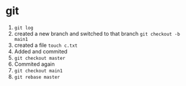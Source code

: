 # git

<!-- 1. Create a git repository in github
2. Created a directory on desktop
3. created a file in that directory
 `touch a.txt`
4. (initialied git)
 `git init`
5. performed git add and commit with commit name. 
 `git add . `
 ` git commit -m "Commit message"`
6. `git remote add origin "path"`
7. `git push origin -u master(branch name)`
8. created a new branch and switched to that branch 
`git checkout -b main`
9. Created a new file
`touch b.txt`
10. performed git add and commit with commit name. 
 `git add . `
 `git commit -m "Commit message"`
11. Added one more commit using the same command used in 10.
12. `git checkout master`
13. To check all the commits
`  git log`
14. merge main commit with master commit
`git merge main` -->
1. `git log`
2. created a new branch and switched to that branch 
`git checkout -b main1`
3. created a file
`touch c.txt`
4. Added and commited 
5. `git checkout master`
6. Commited again
7. `git checkout main1`
8. `git rebase master`



